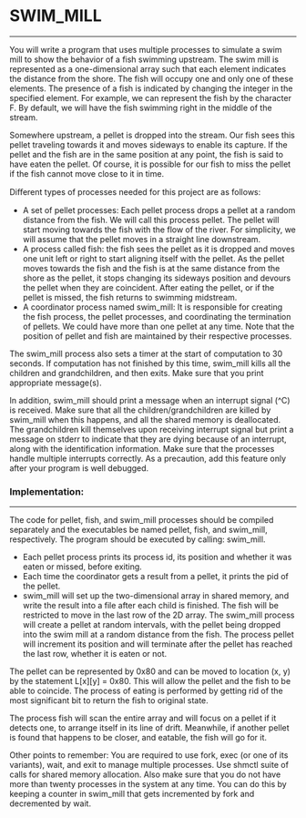 # SWIM_MILL
------------------------
You will write a program that uses multiple processes to simulate a swim mill to show the behavior of a fish swimming upstream. The swim mill is represented as a one-dimensional array such that each element indicates the distance from the shore. The fish will occupy one and only one of these elements. The presence of a fish is indicated by changing the integer in the specified element. For example, we can represent the fish by the character F. By default, we will have the fish swimming right in the middle of the stream.

Somewhere upstream, a pellet is dropped into the stream. Our fish sees this pellet traveling towards it and moves sideways to enable its capture. If the pellet and the fish are in the same position at any point, the fish is said to have eaten the pellet. Of course, it is possible for our fish to miss the pellet if the fish cannot move close to it in time.

Diﬀerent types of processes needed for this project are as follows:
- A set of pellet processes: Each pellet process drops a pellet at a random distance from the fish. We will call this process pellet. The pellet will start moving towards the fish with the flow of the river. For simplicity, we will assume that the pellet moves in a straight line downstream.
- A process called fish: the fish sees the pellet as it is dropped and moves one unit left or right to start aligning itself with the pellet. As the pellet moves towards the fish and the fish is at the same distance from the shore as the pellet, it stops changing its sideways position and devours the pellet when they are coincident. After eating the pellet, or if the pellet is missed, the fish returns to swimming midstream.
- A coordinator process named swim_mill:  It is responsible for creating the fish process, the pellet processes, and coordinating the termination of pellets. We could have more than one pellet at any time. Note that the position of pellet and fish are maintained by their respective processes.

The swim_mill process also sets a timer at the start of computation to 30 seconds. If computation has not finished by this time, swim_mill kills all the children and grandchildren, and then exits. Make sure that you print appropriate message(s).

In addition, swim_mill should print a message when an interrupt signal (^C) is received. Make sure that all the children/grandchildren are killed by swim_mill when this happens, and all the shared memory is deallocated. The grandchildren kill themselves upon receiving interrupt signal but print a message on stderr to indicate that they are dying because of an interrupt, along with the identification information. Make sure that the processes handle multiple interrupts correctly. As a precaution, add this feature only after your program is well debugged.

### Implementation:
---------------------------
The code for pellet, fish, and swim_mill processes should be compiled separately and the executables be named pellet, fish, and swim_mill, respectively. The program should be executed by calling: swim_mill.
- Each pellet process prints its process id, its position and whether it was eaten or missed, before exiting.
- Each time the coordinator gets a result from a pellet, it prints the pid of the pellet.
- swim_mill will set up the two-dimensional array in shared memory, and write the result into a file after each child is finished. The fish will be restricted to move in the last row of the 2D array. The swim_mill process will create a pellet at random intervals, with the pellet being dropped into the swim mill at a random distance from the fish. The process pellet will increment its position and will terminate after the pellet has reached the last row, whether it is eaten or not.

The pellet can be represented by 0x80 and can be moved to location (x, y) by the statement L[x][y] = 0x80. This will allow the pellet and the fish to be able to coincide. The process of eating is performed by getting rid of the most significant bit to return the fish to original state.

The process fish will scan the entire array and will focus on a pellet if it detects one, to arrange itself in its line of drift. Meanwhile, if another pellet is found that happens to be closer, and eatable, the fish will go for it.

Other points to remember: You are required to use fork, exec (or one of its variants), wait, and exit to manage multiple processes. Use shmctl suite of calls for shared memory allocation. Also make sure that you do not have more than twenty processes in the system at any time. You can do this by keeping a counter in swim_mill that gets incremented by fork and decremented by wait.
